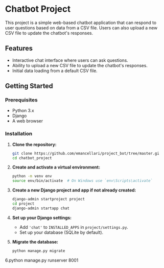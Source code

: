 # Chatbot Project

This project is a simple web-based chatbot application that can respond to user questions based on data from a CSV file. Users can also upload a new CSV file to update the chatbot's responses.

## Features

- Interactive chat interface where users can ask questions.
- Ability to upload a new CSV file to update the chatbot's responses.
- Initial data loading from a default CSV file.

## Getting Started

### Prerequisites

- Python 3.x
- Django
- A web browser

### Installation

1. **Clone the repository:**

    ```bash
    git clone https://github.com/emancellari/project_bot/tree/master.git
    cd chatbot_project
    ```

2. **Create and activate a virtual environment:**

    ```bash
    python -m venv env
    source env/bin/activate  # On Windows use `env\Scripts\activate`
    ```

  

3. **Create a new Django project and app if not already created:**

    ```bash
    django-admin startproject project
    cd project
    django-admin startapp chat
    ```

4. **Set up your Django settings:**

    - Add `'chat'` to `INSTALLED_APPS` in `project/settings.py`.
    - Set up your database (SQLite by default).

5. **Migrate the database:**

    ```bash
    python manage.py migrate
    ```
6.python manage.py runserver 8001
